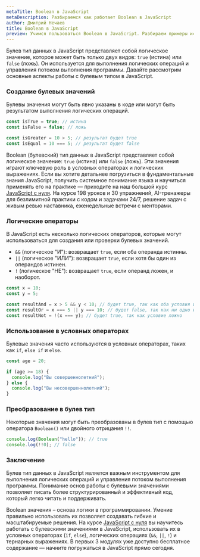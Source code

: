 ```yaml
---
metaTitle: Boolean в JavaScript
metaDescription: Разбираемся как работает Boolean в JavaScript
author: Дмитрий Нечаев
title: Boolean в JavaScript
preview: Учимся пользоваться Boolean в JavaScript. Разбираем примеры использования
---
```


Булев тип данных в JavaScript представляет собой логическое значение, которое может быть только двух видов: `true` (истина) или `false` (ложь). Он используется для выполнения логических операций и управления потоком выполнения программы. Давайте рассмотрим основные аспекты работы с булевым типом в JavaScript.

### Создание булевых значений

Булевы значения могут быть явно указаны в коде или могут быть результатом выполнения логических операций.

```jsx
const isTrue = true; // истина
const isFalse = false; // ложь

const isGreater = 10 > 5; // результат будет true
const isEqual = 10 === 5; // результат будет false

```

Boolean (булевский) тип данных в JavaScript представляет собой логическое значение: `true` (истина) или `false` (ложь). Эти значения играют ключевую роль в условных операторах и логических выражениях. Если вы хотите детальнее погрузиться в фундаментальные знания JavaScript, получить системное понимание языка и научиться применять его на практике — приходите на наш большой курс [JavaScript с нуля](https://purpleschool.ru/course/javascript-basics?utm_source=knowledgebase&utm_medium=text&utm_campaign=boolean-v-javascript). На курсе 198 уроков и 30 упражнений, AI-тренажеры для безлимитной практики с кодом и задачами 24/7, решение задач с живым ревью наставника, еженедельные встречи с менторами.

### Логические операторы

В JavaScript есть несколько логических операторов, которые могут использоваться для создания или проверки булевых значений.

- `&&` (логическое "И"): возвращает `true`, если оба операнда истинны.
- `||` (логическое "ИЛИ"): возвращает `true`, если хотя бы один из операндов истинен.
- `!` (логическое "НЕ"): возвращает `true`, если операнд ложен, и наоборот.

```jsx
const x = 10;
const y = 5;

const resultAnd = x > 5 && y < 10; // будет true, так как оба условия истинны
const resultOr = x === 5 || y === 10; // будет false, так как ни одно из условий не истинно
const resultNot = !(x === y); // будет true, так как условие ложно

```

### Использование в условных операторах

Булевые значения часто используются в условных операторах, таких как `if`, `else if` и `else`.

```jsx
const age = 20;

if (age >= 18) {
  console.log("Вы совершеннолетний");
} else {
  console.log("Вы несовершеннолетний");
}

```

### Преобразование в булев тип

Некоторые значения могут быть преобразованы в булев тип с помощью оператора `Boolean()` или двойного отрицания `!!`.

```jsx
console.log(Boolean("hello")); // true
console.log(!!0); // false

```

### Заключение

Булев тип данных в JavaScript является важным инструментом для выполнения логических операций и управления потоком выполнения программы. Понимание основ работы с булевыми значениями позволяет писать более структурированный и эффективный код, который легко читать и поддерживать.

Boolean значения – основа логики в программировании. Умение правильно использовать их позволяет создавать гибкие и масштабируемые решения. На курсе [JavaScript с нуля](https://purpleschool.ru/course/javascript-basics?utm_source=knowledgebase&utm_medium=text&utm_campaign=boolean-v-javascript) вы научитесь работать с булевскими значениями в JavaScript, использовать их в условных операторах (`if`, `else`), логических операциях (`&&`, `||`, `!`) и тернарных выражениях. В первых 3 модулях уже доступно бесплатное содержание — начните погружаться в JavaScript прямо сегодня.
